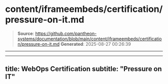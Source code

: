 # content/iframeembeds/certification/pressure-on-it.md

> **Source**: https://github.com/pantheon-systems/documentation/blob/main/content/iframeembeds/certification/pressure-on-it.md
> **Generated**: 2025-08-27 00:26:39

---

---
title: WebOps Certification
subtitle: "Pressure on IT"
---

<Partial file="certification-guide/pressure-on-it.md" />
